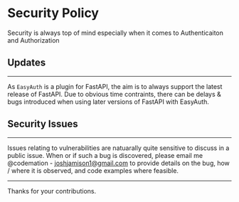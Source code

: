 # Security Policy
Security is always top of mind especially when it comes to Authenticaiton and Authorization


## Updates
---
As `EasyAuth` is a plugin for FastAPI, the aim is to always support the latest release of FastAPI. Due to obvious time contraints, there can be delays & bugs introduced when using later versions of FastAPI with EasyAuth.

## Security Issues
---
Issues relating to vulnerabilities are natuarally quite sensitive to discuss in a public issue. When or if such a bug is discovered, please email me @codemation - joshjamison1@gmail.com to provide details on the bug, how / where it is observed, and code examples where feasible.

---
Thanks for your contributions.
